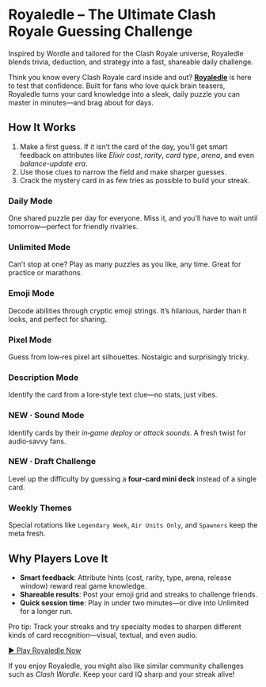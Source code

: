 <h1>Royaledle – The Ultimate Clash Royale Guessing Challenge</h1>
<p class="muted">Inspired by Wordle and tailored for the Clash Royale universe, Royaledle blends trivia, deduction, and strategy into a fast, shareable daily challenge.</p>
</header>


<article class="card">
<p>Think you know every Clash Royale card inside and out? <strong><a href="https://chickenjockeyclicker.com/royaledle">Royaledle</a></strong> is here to test that confidence. Built for fans who love quick brain teasers, Royaledle turns your card knowledge into a sleek, daily puzzle you can master in minutes—and brag about for days.</p>


<h2>How It Works</h2>
<ol>
<li>Make a first guess. If it isn’t the card of the day, you’ll get smart feedback on attributes like <em>Elixir cost</em>, <em>rarity</em>, <em>card type</em>, <em>arena</em>, and even <em>balance-update era</em>.</li>
<li>Use those clues to narrow the field and make sharper guesses.</li>
<li>Crack the mystery card in as few tries as possible to build your streak.</li>
</ol>


<div class="grid">
<section>
<h3>Daily Mode</h3>
<p>One shared puzzle per day for everyone. Miss it, and you’ll have to wait until tomorrow—perfect for friendly rivalries.</p>
</section>
<section>
<h3>Unlimited Mode</h3>
<p>Can’t stop at one? Play as many puzzles as you like, any time. Great for practice or marathons.</p>
</section>
<section>
<h3>Emoji Mode</h3>
<p>Decode abilities through cryptic emoji strings. It’s hilarious, harder than it looks, and perfect for sharing.</p>
</section>
<section>
<h3>Pixel Mode</h3>
<p>Guess from low‑res pixel art silhouettes. Nostalgic and surprisingly tricky.</p>
</section>
<section>
<h3>Description Mode</h3>
<p>Identify the card from a lore‑style text clue—no stats, just vibes.</p>
</section>
<section>
<h3>NEW · Sound Mode</h3>
<p>Identify cards by their <em>in‑game deploy or attack sounds</em>. A fresh twist for audio‑savvy fans.</p>
</section>
<section>
<h3>NEW · Draft Challenge</h3>
<p>Level up the difficulty by guessing a <strong>four‑card mini deck</strong> instead of a single card.</p>
</section>
<section>
<h3>Weekly Themes</h3>
<p>Special rotations like <code class="badge">Legendary Week</code>, <code class="badge">Air Units Only</code>, and <code class="badge">Spawners</code> keep the meta fresh.</p>
</section>
</div>


<h2>Why Players Love It</h2>
<ul>
<li><strong>Smart feedback</strong>: Attribute hints (cost, rarity, type, arena, release window) reward real game knowledge.</li>
<li><strong>Shareable results</strong>: Post your emoji grid and streaks to challenge friends.</li>
<li><strong>Quick session time</strong>: Play in under two minutes—or dive into Unlimited for a longer run.</li>
</ul>


<p class="note">Pro tip: Track your streaks and try specialty modes to sharpen different kinds of card recognition—visual, textual, and even audio.</p>


<p><a class="cta" href="#play" aria-label="Play Royaledle now">▶ Play Royaledle Now</a></p>
</article>


<footer>
<p>If you enjoy Royaledle, you might also like similar community challenges such as <em>Clash Wordle</em>. Keep your card IQ sharp and your streak alive!</p>
</footer>
</div>
</body>
</html>
